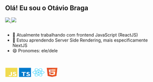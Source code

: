 ## Olá! Eu sou o Otávio Braga
 <div>
  <a href="https://github.com/OtavioBraga0">
  <img height="180em" src="https://github-readme-stats.vercel.app/api?username=OtavioBraga0&show_icons=true&theme=dracula&include_all_commits=true&count_private=true"/>
  <img height="180em" src="https://github-readme-stats.vercel.app/api/top-langs/?username=OtavioBraga0&langs_count=5&theme=dracula&layout=compact"/>
  </a> 

</div>

##

- 🔭  Atualmente trabalhando com frontend JavaScript (ReactJS) 
- 🌱  Estou aprendendo Server Side Rendering, mais especificamente NextJS
- 😄  Pronomes: ele/dele

##

<div style="display: inline_block"><br>
  <img align="center" alt="Rapha-Js" height="30" width="40" src="https://raw.githubusercontent.com/devicons/devicon/master/icons/javascript/javascript-plain.svg">
  <img align="center" alt="Rapha-Ts" height="30" width="40" src="https://raw.githubusercontent.com/devicons/devicon/master/icons/typescript/typescript-plain.svg">
  <img align="center" alt="Rapha-React" height="30" width="40" src="https://raw.githubusercontent.com/devicons/devicon/master/icons/react/react-original.svg">
  <img align="center" alt="Rapha-HTML" height="30" width="40" src="https://raw.githubusercontent.com/devicons/devicon/master/icons/html5/html5-original.svg">
</div>
